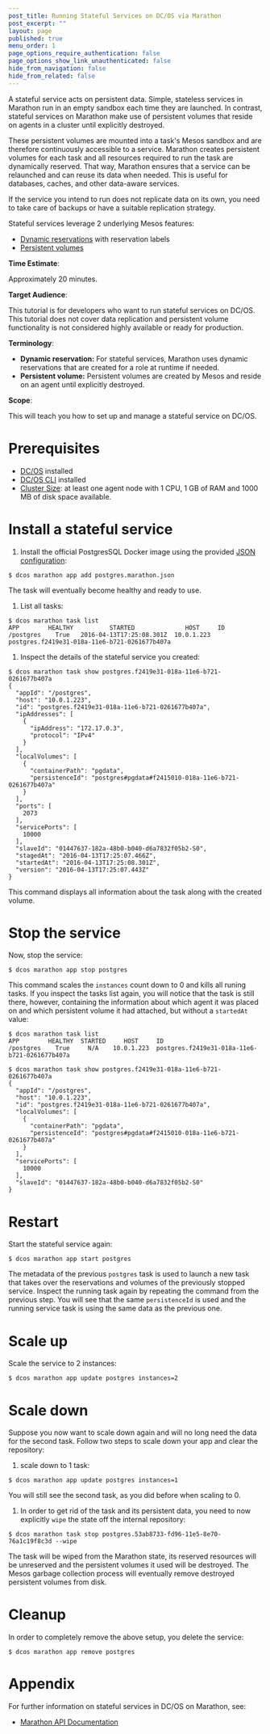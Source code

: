 ```yaml
---
post_title: Running Stateful Services on DC/OS via Marathon
post_excerpt: ""
layout: page
published: true
menu_order: 1
page_options_require_authentication: false
page_options_show_link_unauthenticated: false
hide_from_navigation: false
hide_from_related: false
---
```


A stateful service acts on persistent data. Simple, stateless services in Marathon run in an empty sandbox each time they are launched. In contrast, stateful services on Marathon make use of persistent volumes that reside on agents in a cluster until explicitly destroyed.

These persistent volumes are mounted into a task's Mesos sandbox and are therefore continuously accessible to a service. Marathon creates persistent volumes for each task and all resources required to run the task are dynamically reserved. That way, Marathon ensures that a service can be relaunched and can reuse its data when needed. This is useful for databases, caches, and other data-aware services.

If the service you intend to run does not replicate data on its own, you need to take care of backups or have a suitable replication strategy.

Stateful services leverage 2 underlying Mesos features:

- [Dynamic reservations](http://mesos.apache.org/documentation/latest/reservation/) with reservation labels
- [Persistent volumes](http://mesos.apache.org/documentation/latest/persistent-volume/)

**Time Estimate**:

Approximately 20 minutes.

**Target Audience**:

This tutorial is for developers who want to run stateful services on DC/OS. This tutorial does not cover data replication and persistent volume functionality is not considered highly available or ready for production.

**Terminology**:

- **Dynamic reservation:** For stateful services, Marathon uses dynamic reservations that are created for a role at runtime if needed.
- **Persistent volume:** Persistent volumes are created by Mesos and reside on an agent until explicitly destroyed.

**Scope**:

This will teach you how to set up and manage a stateful service on DC/OS.

# Prerequisites
* [DC/OS](/administration/installing/) installed
* [DC/OS CLI](/usage/cli/install/) installed
* [Cluster Size](../getting-started/cluster-size): at least one agent node with 1 CPU, 1 GB of RAM and 1000 MB of disk space available.

# Install a stateful service

1. Install the official PostgresSQL Docker image using the provided [JSON configuration](postgres.marathon.json):

```shell
$ dcos marathon app add postgres.marathon.json
```
The task will eventually become healthy and ready to use.

1. List all tasks:

```shell
$ dcos marathon task list
APP        HEALTHY          STARTED              HOST     ID                                             
/postgres    True   2016-04-13T17:25:08.301Z  10.0.1.223  postgres.f2419e31-018a-11e6-b721-0261677b407a  
```

1. Inspect the details of the stateful service you created:

```
$ dcos marathon task show postgres.f2419e31-018a-11e6-b721-0261677b407a
{
  "appId": "/postgres",
  "host": "10.0.1.223",
  "id": "postgres.f2419e31-018a-11e6-b721-0261677b407a",
  "ipAddresses": [
    {
      "ipAddress": "172.17.0.3",
      "protocol": "IPv4"
    }
  ],
  "localVolumes": [
    {
      "containerPath": "pgdata",
      "persistenceId": "postgres#pgdata#f2415010-018a-11e6-b721-0261677b407a"
    }
  ],
  "ports": [
    2073
  ],
  "servicePorts": [
    10000
  ],
  "slaveId": "01447637-182a-48b0-b040-d6a7832f05b2-S0",
  "stagedAt": "2016-04-13T17:25:07.466Z",
  "startedAt": "2016-04-13T17:25:08.301Z",
  "version": "2016-04-13T17:25:07.443Z"
}
```

This command displays all information about the task along with the created volume.

# Stop the service

Now, stop the service:
```shell
$ dcos marathon app stop postgres
```

This command scales the `instances` count down to 0 and kills all runing tasks. If you inspect the tasks list again, you will notice that the task is still there, however, containing the information about which agent it was placed on and which persistent volume it had attached, but without a `startedAt` value:

```shell
$ dcos marathon task list
APP        HEALTHY  STARTED     HOST     ID                                             
/postgres    True     N/A    10.0.1.223  postgres.f2419e31-018a-11e6-b721-0261677b407a

$ dcos marathon task show postgres.f2419e31-018a-11e6-b721-0261677b407a
{
  "appId": "/postgres",
  "host": "10.0.1.223",
  "id": "postgres.f2419e31-018a-11e6-b721-0261677b407a",
  "localVolumes": [
    {
      "containerPath": "pgdata",
      "persistenceId": "postgres#pgdata#f2415010-018a-11e6-b721-0261677b407a"
    }
  ],
  "servicePorts": [
    10000
  ],
  "slaveId": "01447637-182a-48b0-b040-d6a7832f05b2-S0"
}
```

# Restart

Start the stateful service again:

```shell
$ dcos marathon app start postgres
```

The metadata of the previous `postgres` task is used to launch a new task that takes over the reservations and volumes of the previously stopped service. Inspect the running task again by repeating the command from the previous step. You will see that the same `persistenceId` is used and the running service task is using the same data as the previous one.

# Scale up

Scale the service to 2 instances:

```shell
$ dcos marathon app update postgres instances=2
```

# Scale down

Suppose you now want to scale down again and will no long need the data for the second task. Follow two steps to scale down your app and clear the repository:

1. scale down to 1 task:

```shell
$ dcos marathon app update postgres instances=1
```
You will still see the second task, as you did before when scaling to 0.

1. In order to get rid of the task and its persistent data, you need to now explicitly `wipe` the state off the internal repository:

```
$ dcos marathon task stop postgres.53ab8733-fd96-11e5-8e70-76a1c19f8c3d --wipe
```

The task will be wiped from the Marathon state, its reserved resources will be unreserved and the persistent volumes it used will be destroyed. The Mesos garbage collection process will eventually remove destroyed persistent volumes from disk.

# Cleanup

In order to completely remove the above setup, you delete the service:

```shell
$ dcos marathon app remove postgres
```

# Appendix

For further information on stateful services in DC/OS on Marathon, see:

- [Marathon API Documentation](https://mesosphere.github.io/marathon/docs/persistent-volumes.html)
